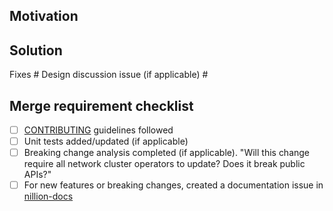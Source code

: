<!--
Thank you for your Pull Request. Please provide a description above and review
the requirements below.

Bug fixes and new features should include tests.

Contributors guide: https://github.com/NillionNetwork/nillion/blob/master/CONTRIBUTING.md

-->

## Motivation

<!--
Explain the context and why you're making that change. What is the problem
you're trying to solve? In some cases there is not a problem and this can be
thought of as being the motivation for your change.
-->

## Solution

<!--
Summarize the solution and provide any necessary context needed to understand
the code change.
-->


Fixes #
Design discussion issue (if applicable) #

## Merge requirement checklist

* [ ] [CONTRIBUTING](https://github.com/NillionNetwork/nillion/blob/main/CONTRIBUTING.md) guidelines followed
* [ ] Unit tests added/updated (if applicable)
* [ ] Breaking change analysis completed (if applicable). "Will this change require all network cluster operators to update? Does it break public APIs?"
* [ ] For new features or breaking changes, created a documentation issue in [nillion-docs](https://github.com/NillionNetwork/nillion-docs/issues/new/choose)
